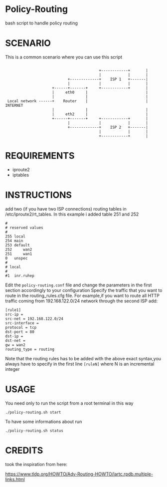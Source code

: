 # Policy-Routing

bash script to handle policy routing

# SCENARIO

This is a common scenario where you can use this script

```
                                                                
                                          +------------+       |                                          
                                          |            |       |
                            +-------------+    ISP 1   +-------|
                            |             |            |       |
                     +------+-------+     +------------+       |
                     |     eth0     |                          |
                     |              |                          |
 Local network ------+    Router    |                          | INTERNET 
                     |              |                          |
                     |     eth2     |                          |
                     +------+-------+     +------------+       |
                            |             |            |       |
                            +-------------+    ISP 2   +-------|
                                          |            |       |
                                          +------------+       | 
```

# REQUIREMENTS

- iproute2
- iptables

# INSTRUCTIONS

add two (if you have two ISP connections) routing tables in /etc/iproute2/rt_tables.
In this example i added table 251 and 252

```
#
# reserved values
#
255	local
254	main
253	default
252     wan2
251     wan1
0	unspec
#
# local
#
#1	inr.ruhep
```

Edit the `policy-routing.conf` file and change the parameters in the first section accordingly to your configuration
Specify the traffic that you want to route in the routing_rules.cfg file.
For example,if you want to route all HTTP traffic coming from 192.168.122.0/24 network through the second ISP add:

```
[rule1]
src-ip =
src-net = 192.168.122.0/24
src-interface =
protocol = tcp
dst-port = 80
dst-ip = 
dst-net =
gw = wan2
routing_type = routing
```

Note that the routing rules has to be added with the above exact syntax,you always have to specify in the first line `[ruleN]` where N is an incremental integer

# USAGE

You need only to run the script from a root terminal in this way

`./policy-routing.sh start`

To have some informations about run

`./policy-routing.sh status`

# CREDITS

took the inspiration from here:

https://www.tldp.org/HOWTO/Adv-Routing-HOWTO/lartc.rpdb.multiple-links.html
